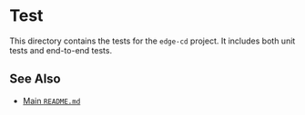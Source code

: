# Test

This directory contains the tests for the `edge-cd` project. It includes both unit tests and end-to-end tests.

## See Also

*   [Main `README.md`](../README.md)
